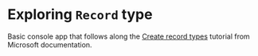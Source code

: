 # Exploring `Record` type

Basic console app that follows along the [Create record types](https://docs.microsoft.com/en-us/dotnet/csharp/whats-new/tutorials/records) tutorial from Microsoft documentation.
